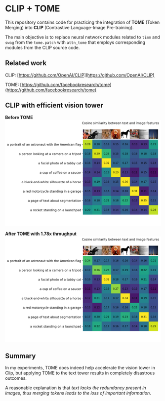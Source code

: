 # CLIP + TOME
This repository contains code for practicing the integration of **TOME** (Token Merging) into **CLIP** (Contrastive Language-Image Pre-training). 

The main objective is to replace neural network modules related to `timm` and `swag` from the `tome.patch` with `attn_tome` that employs corresponding modules from the CLIP source code.

## Related work
CLIP: [https://github.com/OpenAI/CLIP](https://github.com/OpenAI/CLIP)

TOME: [https://github.com/facebookresearch/tome](https://github.com/facebookresearch/tome)

## CLIP with efficient vision tower
**Before TOME**
![ori_res](assets/ori_res.png)

**After TOME with 1.78x throughput**
![r16_res](assets/r16_res.png)

## Summary
In my experiments, TOME does indeed help accelerate the vision tower in Clip, but applying TOME to the text tower results in completely disastrous outcomes.

 A reasonable explanation is that *text lacks the redundancy present in images, thus merging tokens leads to the loss of important information*.